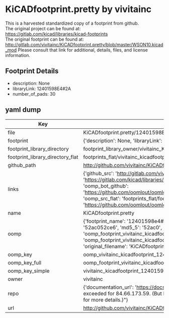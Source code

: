 # KiCADfootprint.pretty by vivitainc  
This is a harvested standardized copy of a footprint from github.  
The original project can be found at:  
https://gitlab.com/kicad/libraries/kicad-footprints  
The original footprint can be found at:
http://gitlab.com/vivitainc/KiCADfootprint.pretty/blob/master/WSON10.kicad_mod
Please consult that link for additional, details, files, and license information.  
## Footprint Details
* description: None  
* libraryLink: 12401598E4#2A  
* number_of_pads: 30  
## yaml dump  
| Key | Value |  
| --- | --- |  
| file | KiCADfootprint.pretty/12401598E4#2A.kicad_mod |  
| footprint | {'description': None, 'libraryLink': '12401598E4#2A', 'number_of_pads': 30} |  
| footprint_library_directory | footprint_library_owner/vivitainc_KiCADfootprint.pretty |  
| footprint_library_directory_flat | footprints_flat/vivitainc_kicadfootprint_12401598e4#2a/working |  
| github_path | http://github.com/vivitainc/KiCADfootprint.pretty/blob/master/12401598E4#2A.kicad_mod |  
| links | {'github_src': 'http://gitlab.com/vivitainc/KiCADfootprint.pretty/blob/master/WSON10.kicad_mod', 'github_src_repo': 'https://gitlab.com/kicad/libraries/kicad-footprints', 'oomp_bot': 'footprints/vivitainc_kicadfootprint_12401598e4#2a/working', 'oomp_bot_github': 'https://github.com/oomlout/oomlout_oomp_footprint_bot/tree/main/footprints/vivitainc_kicadfootprint_12401598e4#2a/working', 'oomp_src_flat': 'footprints_flat/footprints_flat/vivitainc_kicadfootprint_12401598e4#2a/working', 'oomp_src_flat_github': 'https://github.com/oomlout/oomlout_oomp_footprint_src/tree/main/footprints_flat/vivitainc_kicadfootprint_12401598e4#2a/working'} |  
| name | KiCADfootprint.pretty |  
| oomp | {'footprint_name': '12401598e4#2a', 'library_name': 'kicadfootprint', 'md5': '52ac052ce6c97403c23f786f3c40330a', 'md5_10': '52ac052ce6', 'md5_5': '52ac0', 'md5_6': '52ac05', 'oomp_key': 'oomp_vivitainc_kicadfootprint_12401598e4#2a', 'oomp_key_extra': 'oomp_footprint_vivitainc_kicadfootprint_12401598e4#2a', 'oomp_key_full': 'oomp_footprint_vivitainc_kicadfootprint_12401598e4#2a_52ac05', 'oomp_key_simple': 'vivitainc_kicadfootprint_12401598e4#2a', 'original_filename': 'KiCADfootprint.pretty/12401598E4#2A.kicad_mod', 'owner_name': 'vivitainc'} |  
| oomp_key | oomp_vivitainc_kicadfootprint_12401598e4#2a |  
| oomp_key_full | oomp_footprint_vivitainc_kicadfootprint_12401598e4#2a |  
| oomp_key_simple | vivitainc_kicadfootprint_12401598e4#2a |  
| owner | vivitainc |  
| repo | {'documentation_url': 'https://docs.github.com/rest/overview/resources-in-the-rest-api#rate-limiting', 'message': "API rate limit exceeded for 84.66.173.59. (But here's the good news: Authenticated requests get a higher rate limit. Check out the documentation for more details.)"} |  
| url | http://github.com/vivitainc/KiCADfootprint.pretty |  

